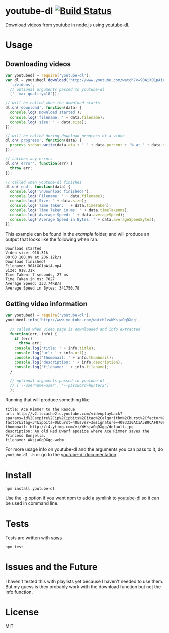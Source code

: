 # youtube-dl [![Build Status](https://secure.travis-ci.org/fent/node-youtube-dl.png)](http://travis-ci.org/fent/node-youtube-dl)

Download videos from youtube in node.js using [youtube-dl](http://rg3.github.com/youtube-dl/).


# Usage

## Downloading videos

```javascript
var youtubedl = require('youtube-dl');
var dl = youtubedl.download('http://www.youtube.com/watch?v=90AiXO1pAiA',
  './videos',
  // optional arguments passed to youtube-dl
  ['--max-quality=18']);

// will be called when the download starts
dl.on('download', function(data) {
  console.log('Download started');
  console.log('filename: ' + data.filename);
  console.log('size: ' + data.size);
});

// will be called during download progress of a video
dl.on('progress', function(data) {
  process.stdout.write(data.eta + ' ' + data.percent + '% at ' + data.speed + '\r');
});

// catches any errors
dl.on('error', function(err) {
  throw err;
});

// called when youtube-dl finishes
dl.on('end', function(data) {
  console.log('\nDownload finished!');
  console.log('Filename: ' + data.filename);
  console.log('Size: ' + data.size);
  console.log('Time Taken: ' + data.timeTaken);
  console.log('Time Taken in ms: ' + data.timeTakenms);
  console.log('Average Speed: ' + data.averageSpeed);
  console.log('Average Speed in Bytes: ' + data.averageSpeedBytes);
});
```


This example can be found in the *example* folder, and will produce an output that looks like the following when ran.

    Download started
    Video size: 918.31k
    00:00 100.0% at 206.12k/s
    Download finished!
    Filename: 90AiXO1pAiA.mp4
    Size: 918.31k
    Time Taken: 7 seconds, 27 ms
    Time Taken in ms: 7027
    Average Speed: 333.74KB/s
    Average Speed in Bytes: 341750.78


## Getting video information

```javascript
var youtubedl = require('youtube-dl');
youtubedl.info('http://www.youtube.com/watch?v=WKsjaOqDXgg',
  
  // called when video page is downloaded and info extracted
  function(err, info) {
    if (err)
      throw err;
    console.log('title: ' + info.title);
    console.log('url: ' + info.url);
    console.log('thumbnail: ' + info.thumbnail);
    console.log('description: ' + info.description);
    console.log('filename: ' + info.filename);
  }
  
  // optional arguments passed to youtube-dl
  // ['--username=user', '--password=hunter2']
  );
```

Running that will produce something like

    title: Ace Rimmer to the Rescue
    url: http://v2.lscache2.c.youtube.com/videoplayback?sparams=id%2Cexpire%2Cip%2Cipbits%2Citag%2Calgorithm%2Cburst%2Cfactor%2Coc%3AU0hPSFFQVF9FSkNOOV9JSlhJ&fexp=904410%2C907048%2C910100&algorithm=throttle-factor&itag=34&ipbits=0&burst=40&sver=3&signature=4093330AC1A5B0CAF8709A0416A4B593A75BB892.21F2F12C418003492D9877E1570DC7AEE6DBEEBA&expire=1303156800&key=yt1&ip=0.0.0.0&factor=1.25&id=58ab2368ea835e08
    thumbnail: http://i4.ytimg.com/vi/WKsjaOqDXgg/default.jpg
    description: An old Red Dwarf eposide where Ace Rimmer saves the Princess Bonjella.
    filename: WKsjaOqDXgg.webm


For more usage info on youtube-dl and the arguments you can pass to it, do `youtube-dl -h` or go to the [youtube-dl documentation][].


# Install

    npm install youtube-dl

Use the -g option if you want npm to add a symlink to [youtube-dl][] so it can be used in command line.


# Tests

Tests are written with [vows](http://vowsjs.org/)

```bash
npm test
```


# Issues and the Future

I haven't tested this with playlists yet because I haven't needed to use them. But my guess is they probably work with the download function but not the info function.


[youtube-dl]: http://rg3.github.com/youtube-dl/
[youtube-dl documentation]: http://rg3.github.com/youtube-dl/documentation.html


# License

MIT
